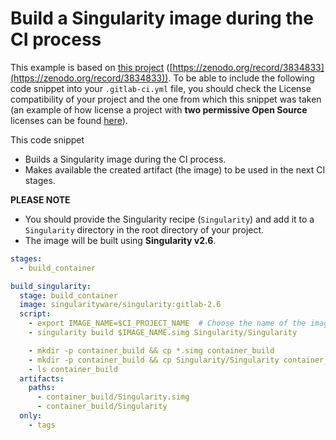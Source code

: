 # Build a Singularity image during the CI process

This example is based on [this project](https://gitlab.com/singularityhub/gitlab-ci) ([https://zenodo.org/record/3834833](https://zenodo.org/record/3834833)).
To be able to include the following code snippet into your `.gitlab-ci.yml` file, you should check the License
compatibility of your project and the one from which this snippet was taken (an example of how license a project with
**two permissive Open Source** licenses can be found [here](
https://gitlab.in2p3.fr/escape2020/wp3/template_project_escape#license)).


This code snippet

 - Builds a Singularity image during the CI process.
 - Makes available the created artifact (the image) to be used in the next CI stages.

**PLEASE NOTE**
 - You should provide the Singularity recipe (`Singularity`) and add it to a `Singularity` directory in the
root directory of your project.
 - The image will be built using  **Singularity v2.6**.


```yaml
stages:
  - build_container

build_singularity:
  stage: build_container
  image: singularityware/singularity:gitlab-2.6
  script:
    - export IMAGE_NAME=$CI_PROJECT_NAME  # Choose the name of the image
    - singularity build $IMAGE_NAME.simg Singularity/Singularity

    - mkdir -p container_build && cp *.simg container_build
    - mkdir -p container_build && cp Singularity/Singularity container_build
    - ls container_build
  artifacts:
    paths:
      - container_build/Singularity.simg
      - container_build/Singularity
  only:
    - tags
```
